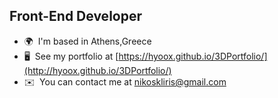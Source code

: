 Front-End Developer
-------------------

* 🌍  I'm based in Athens,Greece
* 🖥️  See my portfolio at [https://hyoox.github.io/3DPortfolio/](http://hyoox.github.io/3DPortfolio/)
* ✉️  You can contact me at [nikoskliris@gmail.com](mailto:nikoskliris@gmail.com)

